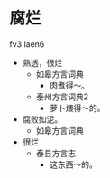 # 腐烂
fv3 laen6
+ 熟透，很烂
  * 如皋方言词典
    - 肉煮得～。
  * 泰州方言词典2
    - 萝卜煨得～的。
+ 腐败如泥。
  * 如皋方言词典
+ 很烂
  * 泰县方言志
    - 这东西～的。
